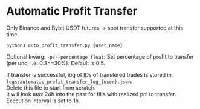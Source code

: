 # Automatic Profit Transfer

Only Binance and Bybit USDT futures -> spot transfer supported at this time.  

```shell
python3 auto_profit_transfer.py {user_name}
```
Optional kwarg: `-p/--percentage float`:  Set percentage of profit to transfer (per uno, i.e. 0.3==30%).  Default is 0.5.  

If transfer is successful, log of IDs of transfered trades is stored in `logs/automatic_profit_transfer_log_{user}.json`.  
Delete this file to start from scratch.  
It will look max 24h into the past for fills with realized pnl to transfer.  
Execution interval is set to 1h.


